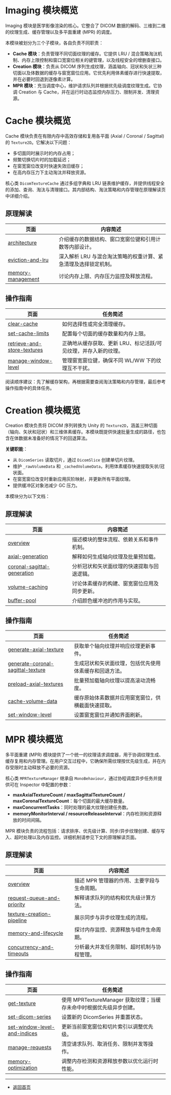 # Imaging 模块概览

Imaging 模块是医学影像渲染的核心。它整合了 DICOM 数据的解码、三维到二维的纹理生成、缓存管理以及多平面重建 (MPR) 的调度。

本模块被划分为三个子模块，各自负责不同职责：

* **Cache 模块**：负责管理不同切面纹理的缓存。它提供 LRU / 混合策略淘汰机制、内存上限控制和窗口宽窗位相关的键管理，以及线程安全的增删查接口。
* **Creation 模块**：负责从 DICOM 序列生成纹理，涵盖轴向、冠状和矢状三种切面以及体数据的缓存与窗宽窗位应用。它优先利用体素缓存进行快速提取，并在必要时回退到逐像素计算。
* **MPR 模块**：充当调度中心，维护请求队列并根据优先级调度纹理生成。它协调 Creation 与 Cache，并在运行时动态监控内存压力、限制并发、清理资源。

# Cache 模块概览

Cache 模块负责在有限内存中高效存储和复用各平面 (Axial / Coronal / Sagittal) 的 `Texture2D`。它解决以下问题：

* 多切面同时展示时的内存占用；
* 频繁切换切片时的加载延迟；
* 在窗宽窗位改变时快速失效旧缓存；
* 在高内存压力下主动淘汰并释放资源。

核心类 `DicomTextureCache` 通过多组字典和 LRU 链表维护缓存，并提供线程安全的添加、查询、淘汰与清理接口。其内部结构、淘汰策略和内存管理在原理解读页中详细介绍。

## 原理解读

| 页面 | 内容简述 |
|---|---|
| [architecture](explanations/Cache/architecture.html) | 介绍缓存的数据结构、窗口宽窗位键和引用计数等内部设计。 |
| [eviction-and-lru](explanations/Cache/eviction-and-lru.html) | 深入解析 LRU 与混合淘汰策略的权重计算、紧急清理及选择锁定机制。 |
| [memory-management](explanations/Cache/memory-management.html) | 讨论内存上限、内存压力监控及释放流程。 |

## 操作指南

| 页面 | 任务简述 |
|---|---|
| [clear-cache](implementation/Cache/clear-cache.html) | 如何选择性或完全清理缓存。 |
| [set-cache-limits](implementation/Cache/set-cache-limits.html) | 配置每个切面的缓存数量和内存上限。 |
| [retrieve-and-store-textures](implementation/Cache/retrieve-and-store-textures.html) | 正确地从缓存获取、更新 LRU、标记活跃/可见纹理，并存入新的纹理。 |
| [manage-window-level](implementation/Cache/manage-window-level.html) | 管理窗宽窗位键，确保不同 WL/WW 下的纹理互不干扰。 |

阅读顺序建议：先了解缓存架构，再根据需要查阅淘汰策略和内存管理，最后参考操作指南中的具体任务。


# Creation 模块概览

Creation 模块负责将 DICOM 序列转换为 Unity 的 `Texture2D`，涵盖三种切面（轴向、矢状和冠状）和三维体素缓存。本模块既提供快速批量生成的路径，也包含在体数据未准备好的情况下的回退算法。

**关键职能**：

* 从 `DicomSeries` 读取切片，通过 `DicomSlice` 创建单切片纹理。
* 维护 `_rawVolumeData` 和 `_cachedVolumeData`，利用体素缓存快速提取矢状/冠状面。
* 在窗宽窗位改变时重新应用灰阶映射，并更新所有平面纹理。
* 提供缓冲区对象池减少 GC 压力。

本模块分为以下文档：

## 原理解读

| 页面 | 内容简述 |
|---|---|
| [overview](explanations/Cache/overview.html) | 描述模块的整体流程、依赖关系和事件机制。 |
| [axial-generation](explanations/Cache/axial-generation.html) | 解释如何生成轴向纹理及批量预加载。 |
| [coronal-sagittal-generation](explanations/Cache/coronal-sagittal-generation.html) | 分析冠状和矢状面纹理的快速提取与回退逻辑。 |
| [volume-caching](explanations/Cache/volume-caching.html) | 讨论体素缓存的构建、窗宽窗位应用及同步更新。 |
| [buffer-pool](explanations/Cache/buffer-pool.html) | 介绍颜色缓冲池的作用与实现。 |

## 操作指南

| 页面 | 任务简述 |
|---|---|
| [generate-axial-texture](implementation/Cache/generate-axial-texture.html) | 获取单个轴向纹理并响应纹理更新事件。 |
| [generate-coronal-sagittal-texture](implementation/Cache/generate-coronal-sagittal-texture.html) | 生成冠状和矢状面纹理，包括优先使用体素缓存和回退方法。 |
| [preload-axial-textures](implementation/Cache/preload-axial-textures.html) | 批量预加载轴向纹理以提高滚动流畅度。 |
| [cache-volume-data](implementation/Cache/cache-volume-data.html) | 缓存原始体素数据并应用窗宽窗位，供横截面快速提取。 |
| [set-window-level](implementation/Cache/set-window-level.html) | 设置窗宽窗位并通知界面刷新。 |


# MPR 模块概览

多平面重建 (MPR) 模块提供了一个统一的纹理请求调度器，用于协调纹理生成、缓存复用和内存管理。在用户交互过程中，它确保所需纹理按优先级生成，并在内存受限时主动释放不必要的资源。

核心类 `MPRTextureManager` 继承自 `MonoBehaviour`，通过协程调度异步任务并提供可在 Inspector 中配置的参数：

* **maxAxialTextureCount / maxSagittalTextureCount / maxCoronalTextureCount**：每个切面的最大缓存数量。
* **maxConcurrentTasks**：同时处理的最大纹理创建任务数。
* **memoryMonitorInterval / resourceReleaseInterval**：内存检测和资源释放的时间间隔。

MPR 模块负责的流程包括：请求排序、优先级计算、同步/异步纹理创建、缓存写入、超时处理以及内存监控。详细机制请参见下文的原理解读页面。

## 原理解读

| 页面 | 内容简述 |
|---|---|
| [overview](explanations/Cache/overview.html) | 描述 MPR 管理器的作用、主要字段与生命周期。 |
| [request-queue-and-priority](explanations/Cache/request-queue-and-priority.html) | 解释请求队列的结构和优先级计算方法。 |
| [texture-creation-pipeline](explanations/Cache/texture-creation-pipeline.html) | 展示同步与异步纹理生成的流程。 |
| [memory-and-lifecycle](explanations/Cache/memory-and-lifecycle.html) | 探讨内存监控、资源释放与组件生命周期。 |
| [concurrency-and-timeouts](explanations/Cache/concurrency-and-timeouts.html) | 分析最大并发任务限制、超时机制与协程管理。 |

## 操作指南

| 页面 | 任务简述 |
|---|---|
| [get-texture](implementation/Cache/get-texture.html) | 使用 MPRTextureManager 获取纹理；当缓存未命中时根据优先级异步创建。 |
| [set-dicom-series](implementation/Cache/set-dicom-series.html) | 设置新的 DicomSeries 并重置状态。 |
| [set-window-level-and-indices](implementation/Cache/set-window-level-and-indices.html) | 更新当前窗宽窗位和切片索引以调整优先级。 |
| [manage-requests](implementation/Cache/manage-requests.html) | 清空请求队列、取消任务、限制并发等操作。 |
| [memory-optimization](implementation/Cache/memory-optimization.html) | 调整内存检测和资源释放参数以优化运行时性能。 |
---
* [返回首页](../README.md)